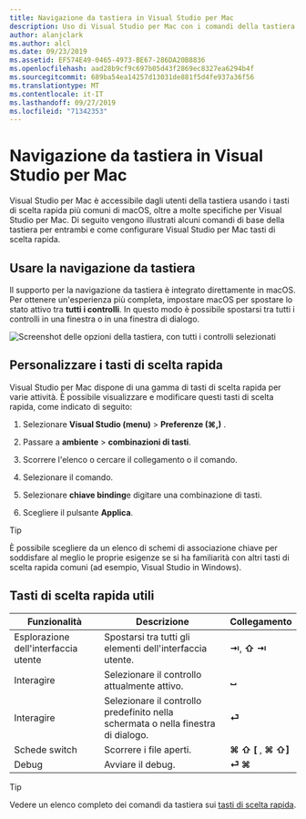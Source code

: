 ```yaml
---
title: Navigazione da tastiera in Visual Studio per Mac
description: Uso di Visual Studio per Mac con i comandi della tastiera
author: alanjclark
ms.author: alcl
ms.date: 09/23/2019
ms.assetid: EF574E49-0465-4973-BE67-286DA20B8836
ms.openlocfilehash: aad28b9cf9c697b05d43f2869ec8327ea6294b4f
ms.sourcegitcommit: 689ba54ea14257d13031de881f5d4fe937a36f56
ms.translationtype: MT
ms.contentlocale: it-IT
ms.lasthandoff: 09/27/2019
ms.locfileid: "71342353"
---
```

# <a name="keyboard-navigation-in-visual-studio-for-mac"></a>Navigazione da tastiera in Visual Studio per Mac

Visual Studio per Mac è accessibile dagli utenti della tastiera usando i tasti di scelta rapida più comuni di macOS, oltre a molte specifiche per Visual Studio per Mac. Di seguito vengono illustrati alcuni comandi di base della tastiera per entrambi e come configurare Visual Studio per Mac tasti di scelta rapida.

## <a name="use-keyboard-navigation"></a>Usare la navigazione da tastiera

Il supporto per la navigazione da tastiera è integrato direttamente in macOS. Per ottenere un'esperienza più completa, impostare macOS per spostare lo stato attivo tra **tutti i controlli**. In questo modo è possibile spostarsi tra tutti i controlli in una finestra o in una finestra di dialogo.

![Screenshot delle opzioni della tastiera, con tutti i controlli selezionati](media/accessibility-preferences-keyboard.png)

## <a name="customize-keyboard-shortcuts"></a>Personalizzare i tasti di scelta rapida

Visual Studio per Mac dispone di una gamma di tasti di scelta rapida per varie attività. È possibile visualizzare e modificare questi tasti di scelta rapida, come indicato di seguito:

1. Selezionare **Visual Studio (menu)**  > **Preferenze (&#8984;,)** .

1. Passare a **ambiente** > **combinazioni di tasti**.

1. Scorrere l'elenco o cercare il collegamento o il comando.

1. Selezionare il comando.

1. Selezionare **chiave binding**e digitare una combinazione di tasti.

1. Scegliere il pulsante **Applica**.

> [!TIP]
> È possibile scegliere da un elenco di schemi di associazione chiave per soddisfare al meglio le proprie esigenze se si ha familiarità con altri tasti di scelta rapida comuni (ad esempio, Visual Studio in Windows).

## <a name="useful-keyboard-shortcuts"></a>Tasti di scelta rapida utili

|Funzionalità         |Descrizione                                   |Collegamento         |
|----------------|----------------------------------------------|-----------------|
|Esplorazione dell'interfaccia utente   |Spostarsi tra tutti gli elementi dell'interfaccia utente.               |**⇥**, **⇧ ⇥**    |
|Interagire        |Selezionare il controllo attualmente attivo.         |**␣**            |
|Interagire        |Selezionare il controllo predefinito nella schermata o nella finestra di dialogo. |**⏎**            |
|Schede switch     |Scorrere i file aperti.                      |**⌘ ⇧ [** , **⌘ ⇧]** |
|Debug           |Avviare il debug.                               |**⏎ ⌘**           |

> [!TIP]
> Vedere un elenco completo dei comandi da tastiera sui [tasti di scelta rapida](keyboard-shortcuts.md).